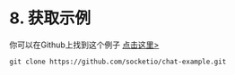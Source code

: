 # 8. 获取示例

你可以在Github上找到这个例子 [点击这里>](https://github.com/socketio/chat-example)


```shell
git clone https://github.com/socketio/chat-example.git

```